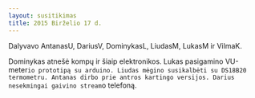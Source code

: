 ```yaml
---
layout: susitikimas
title: 2015 Birželio 17 d.
---
```

Dalyvavo AntanasU, DariusV, DominykasL, LiudasM, LukasM ir VilmaK.


Dominykas atnešė kompų ir šiaip elektronikos.
Lukas pasigamino VU-meter`io prototipą su arduino.
Liudas mėgino susikalbėti su DS18B20 termometru.
Antanas dirbo prie antros kartingo versijos.
Darius nesekmingai gaivino stream`o telefoną.


